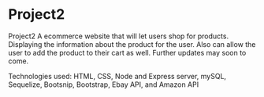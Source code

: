 # Project2
Project2
A ecommerce website that will let users shop for products. Displaying the information about the product for the user. Also can allow the user to add the product to their cart as well. Further updates may soon to come.

Technologies used: HTML, CSS, Node and Express server, mySQL, Sequelize, Bootsnip, Bootstrap, Ebay API, and Amazon API
